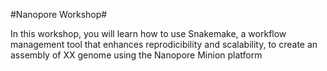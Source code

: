 #Nanopore Workshop#

In this workshop, you will learn how to use Snakemake, a workflow management tool that enhances reprodicibility and scalability, to create an assembly of XX genome using the Nanopore Minion platform

